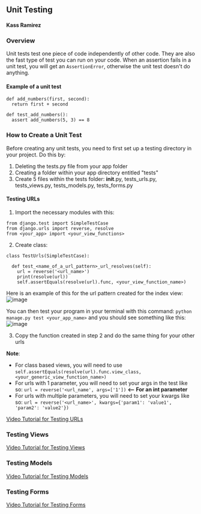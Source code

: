 ## Unit Testing
#### Kass Ramirez

### Overview
Unit tests test one piece of code independently of other code. They are also the fast type of test you can run on your code. When an assertion fails in a unit test, you will get an `AssertionError`, otherwise the unit test doesn't do anything.

#### Example of a unit test
```
def add_numbers(first, second):
  return first + second

def test_add_numbers():
  assert add_numbers(5, 3) == 8
```

### How to Create a Unit Test
Before creating any unit tests, you need to first set up a testing directory in your project. Do this by:
1. Deleting the tests.py file from your app folder
2. Creating a folder within your app directory entitled "tests"
3. Create 5 files within the tests folder: __init__.py, tests_urls.py, tests_views.py, tests_models.py, tests_forms.py

#### Testing URLs
1. Import the necessary modules with this:
```
from django.test import SimpleTestCase
from django.urls import reverse, resolve
from <your_app> import <your_view_functions>
```   
2. Create class:
```
class TestUrls(SimpleTestCase):

  def test_<name_of_a_url_pattern>_url_resolves(self):
    url = reverse('<url_name>')
    print(resolve(url))
    self.assertEquals(resolve(url).func, <your_view_function_name>)
```
Here is an example of this for the url pattern created for the index view:
![image](https://github.com/C0atRack/GE02-Collab/assets/111933432/aa55038e-9969-4507-bf21-e90d3693ffb3)

You can then test your program in your terminal with this command: `python manage.py test <your_app_name>`
and you should see something like this:
![image](https://github.com/C0atRack/GE02-Collab/assets/111933432/5c5f6954-a800-4598-b28d-a7dd1541c3cf)

3. Copy the function created in step 2 and do the same thing for your other urls

**Note**: 
- For class based views, you will need to use `self.assertEquals(resolve(url).func.view_class, <your_generic_view_function_name>)`
- For urls with 1 parameter, you will need to set your args in the test like so:
`url = reverse('<url_name', args=['1'])` **<-- For an int parameter**
- For urls with multiple parameters, you will need to set your kwargs like so:
`url = reverse('<url_name>', kwargs={'param1': 'value1', 'param2': 'value2'})`

[Video Tutorial for Testing URLs](https://youtu.be/0MrgsYswT1c?si=eAd0i4iaSEcdCQ1w)

### Testing Views
[Video Tutorial for Testing Views](https://youtu.be/hA_VxnxCHbo?si=HDfK0Bj04tHhfEF7)

### Testing Models
[Video Tutorial for Testing Models](https://youtu.be/IKnp2ckuhzg?si=eMAgQvkT2GuvhNiw)

### Testing Forms
[Video Tutorial for Testing Forms](https://youtu.be/zUl-Tf-UEzw?si=YvvivbsCQIHB0LfJ)
